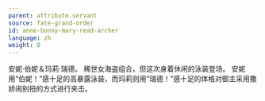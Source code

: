 ```yaml
---
parent: attribute.servant
source: fate-grand-order
id: anne-bonny-mary-read-archer
language: zh
weight: 0
---
```


安妮·伯妮＆玛莉·瑞德。
稀世女海盗组合，但这次身着休闲的泳装登场。
安妮用“伯妮！”感十足的高暴露泳装，而玛莉则用“瑞德！”感十足的体格对御主采用撒娇闹别扭的方式进行夹击。
